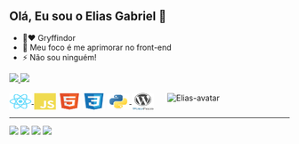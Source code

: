 ## Olá, Eu sou o Elias Gabriel 👋

- 🦁❤️ Gryffindor
- 🌱 Meu foco é me aprimorar no front-end
- ⚡ Não sou ninguém!

<div>
  <a href="https://github.com/EliasGabriel1">
  <img height="180em" src="https://github-readme-stats.vercel.app/api?username=EliasGabriel1&show_icons=true&theme=dracula&include_all_commits=true&count_private=true"/>
  <img height="180em" src="https://github-readme-stats.vercel.app/api/top-langs/?username=EliasGabriel1&layout=compact&langs_count=10&theme=dracula"/>
</div>
<div style="display: inline_block"><br>
  <a href="https://github.com/EliasGabriel1/tela-de-captacao"><img align="center" alt="elias-React" height="30" width="40" src="https://raw.githubusercontent.com/devicons/devicon/master/icons/react/react-original.svg"> </a>
  <img align="center" alt="elias-Js" height="30" width="40" src="https://raw.githubusercontent.com/devicons/devicon/master/icons/javascript/javascript-plain.svg">
  <a href="https://template-3-roan.vercel.app/"><img align="center" alt="elias-HTML" height="30" width="40" src="https://raw.githubusercontent.com/devicons/devicon/master/icons/html5/html5-original.svg"></a>
  <a href="https://teste-dado-apenas-com-html-e-css.vercel.app/"> <img align="center" alt="elias-CSS" height="30" width="40" src="https://raw.githubusercontent.com/devicons/devicon/master/icons/css3/css3-original.svg"></a>
  <a href="https://github.com/EliasGabriel1/LearningMorePython"><img align="center" alt="elias-Python" height="30" width="40" src="https://raw.githubusercontent.com/devicons/devicon/master/icons/python/python-original.svg"> </a>
  <img align="center" alt="elias-WP" height="30" width="40" src="https://raw.githubusercontent.com/devicons/devicon/master/icons/wordpress/wordpress-original.svg">
  <a href="https://eliasgabriel1.github.io/Portfolio/"> <img align="right" width="220px" alt="Elias-avatar" src="https://i.postimg.cc/L5ZBr2DG/Whats-App-Image-2021-09-06-at-12-48-26-removebg-preview.png"></a>
</div>
  <hr/>
  <div> 
  <a href="https://www.instagram.com/eliasgahh/" target="_blank"><img src="https://img.shields.io/badge/-Instagram-%23E4405F?style=for-the-badge&logo=instagram&logoColor=white" target="_blank"></a>
 <a href="https://twitter.com/EliasGahh" target="_blank"><img src="https://img.shields.io/badge/Twitter-1DA1F2?style=for-the-badge&logo=twitter&logoColor=white" target="_blank"></a>
  <a href = "mailto:elias147682@gmail.com"><img src="https://img.shields.io/badge/-Gmail-%23333?style=for-the-badge&logo=gmail&logoColor=white" target="_blank"></a>
  <a href="https://www.linkedin.com/in/elias-gabriel-437551121/" target="_blank"><img src="https://img.shields.io/badge/-LinkedIn-%230077B5?style=for-the-badge&logo=linkedin&logoColor=white" target="_blank"></a> 
  </div>

